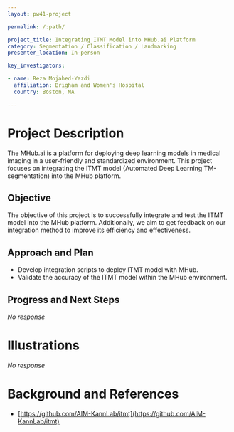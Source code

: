```yaml
---
layout: pw41-project

permalink: /:path/

project_title: Integrating ITMT Model into MHub.ai Platform
category: Segmentation / Classification / Landmarking
presenter_location: In-person

key_investigators:

- name: Reza Mojahed-Yazdi
  affiliation: Brigham and Women's Hospital
  country: Boston, MA

---
```


# Project Description

<!-- Add a short paragraph describing the project. -->


The MHub.ai is a platform for deploying deep learning models in medical imaging in a user-friendly and standardized environment. This project focuses on integrating the ITMT model (Automated Deep Learning TM-segmentation) into the MHub platform. 



## Objective

<!-- Describe here WHAT you would like to achieve (what you will have as end result). -->


The objective of this project is to successfully integrate and test the ITMT model into the MHub platform.  Additionally, we aim to get feedback on our integration method to improve its efficiency and effectiveness.




## Approach and Plan

<!-- Describe here HOW you would like to achieve the objectives stated above. -->


- Develop integration scripts to deploy ITMT model with MHub.
- Validate the accuracy of the ITMT model within the MHub environment.






## Progress and Next Steps

<!-- Update this section as you make progress, describing of what you have ACTUALLY DONE.
     If there are specific steps that you could not complete then you can describe them here, too. -->


_No response_



# Illustrations

<!-- Add pictures and links to videos that demonstrate what has been accomplished. -->


_No response_



# Background and References

<!-- If you developed any software, include link to the source code repository.
     If possible, also add links to sample data, and to any relevant publications. -->


- [https://github.com/AIM-KannLab/itmt](https://github.com/AIM-KannLab/itmt)

